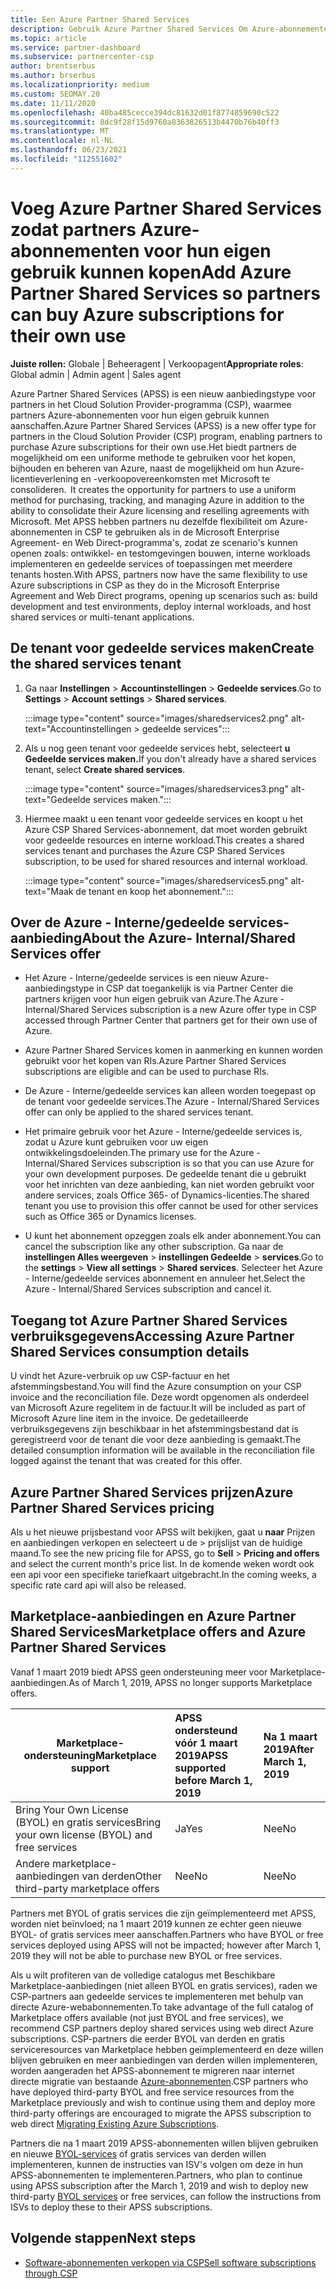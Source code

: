 ```yaml
---
title: Een Azure Partner Shared Services
description: Gebruik Azure Partner Shared Services Om Azure-abonnementen voor uw eigen gebruik te kopen en om een uniforme methode te hebben voor het kopen, bijhouden en beheren van Azure.
ms.topic: article
ms.service: partner-dashboard
ms.subservice: partnercenter-csp
author: brentserbus
ms.author: brserbus
ms.localizationpriority: medium
ms.custom: SEOMAY.20
ms.date: 11/11/2020
ms.openlocfilehash: 40ba485cecce394dc81632d01f8774859690c522
ms.sourcegitcommit: 8dc9f28f15d9760a8363826513b4470b76b40ff3
ms.translationtype: MT
ms.contentlocale: nl-NL
ms.lasthandoff: 06/23/2021
ms.locfileid: "112551602"
---
```

# <a name="add-azure-partner-shared-services-so-partners-can-buy-azure-subscriptions-for-their-own-use"></a><span data-ttu-id="2c979-103">Voeg Azure Partner Shared Services zodat partners Azure-abonnementen voor hun eigen gebruik kunnen kopen</span><span class="sxs-lookup"><span data-stu-id="2c979-103">Add Azure Partner Shared Services so partners can buy Azure subscriptions for their own use</span></span>

<span data-ttu-id="2c979-104">**Juiste rollen:** Globale | Beheeragent | Verkoopagent</span><span class="sxs-lookup"><span data-stu-id="2c979-104">**Appropriate roles**: Global admin | Admin agent | Sales agent</span></span>

<span data-ttu-id="2c979-105">Azure Partner Shared Services (APSS) is een nieuw aanbiedingstype voor partners in het Cloud Solution Provider-programma (CSP), waarmee partners Azure-abonnementen voor hun eigen gebruik kunnen aanschaffen.</span><span class="sxs-lookup"><span data-stu-id="2c979-105">Azure Partner Shared Services (APSS) is a new offer type for partners in the Cloud Solution Provider (CSP) program, enabling partners to purchase Azure subscriptions for their own use.</span></span><span data-ttu-id="2c979-106">Het biedt partners de mogelijkheid om een uniforme methode te gebruiken voor het kopen, bijhouden en beheren van Azure, naast de mogelijkheid om hun Azure-licentieverlening en -verkoopovereenkomsten met Microsoft te consolideren.</span><span class="sxs-lookup"><span data-stu-id="2c979-106">  It creates the opportunity for partners to use a uniform method for purchasing, tracking, and managing Azure in addition to the ability to consolidate their Azure licensing and reselling agreements with Microsoft.</span></span> <span data-ttu-id="2c979-107">Met APSS hebben partners nu dezelfde flexibiliteit om Azure-abonnementen in CSP te gebruiken als in de Microsoft Enterprise Agreement- en Web Direct-programma's, zodat ze scenario's kunnen openen zoals: ontwikkel- en testomgevingen bouwen, interne workloads implementeren en gedeelde services of toepassingen met meerdere tenants hosten.</span><span class="sxs-lookup"><span data-stu-id="2c979-107">With APSS, partners now have the same flexibility to use Azure subscriptions in CSP as they do in the Microsoft Enterprise Agreement and Web Direct programs, opening up scenarios such as:  build development and test environments, deploy internal workloads, and host shared services or multi-tenant applications.</span></span>  

## <a name="create-the-shared-services-tenant"></a><span data-ttu-id="2c979-108">De tenant voor gedeelde services maken</span><span class="sxs-lookup"><span data-stu-id="2c979-108">Create the shared services tenant</span></span>

1. <span data-ttu-id="2c979-109">Ga naar **Instellingen**  >  **Accountinstellingen**  >  **Gedeelde services**.</span><span class="sxs-lookup"><span data-stu-id="2c979-109">Go to **Settings** > **Account settings** > **Shared services**.</span></span>

   :::image type="content" source="images/sharedservices2.png" alt-text="Accountinstellingen > gedeelde services":::

2. <span data-ttu-id="2c979-111">Als u nog geen tenant voor gedeelde services hebt, selecteert **u Gedeelde services maken.**</span><span class="sxs-lookup"><span data-stu-id="2c979-111">If you don't already have a shared services tenant, select **Create shared services**.</span></span>

   :::image type="content" source="images/sharedservices3.png" alt-text="Gedeelde services maken.":::

3. <span data-ttu-id="2c979-113">Hiermee maakt u een tenant voor gedeelde services en koopt u het Azure CSP Shared Services-abonnement, dat moet worden gebruikt voor gedeelde resources en interne workload.</span><span class="sxs-lookup"><span data-stu-id="2c979-113">This creates a shared services tenant and purchases the Azure CSP Shared Services subscription, to be used for shared resources and internal workload.</span></span>

   :::image type="content" source="images/sharedservices5.png" alt-text="Maak de tenant en koop het abonnement.":::

## <a name="about-the-azure--internalshared-services-offer"></a><span data-ttu-id="2c979-115">Over de Azure - Interne/gedeelde services-aanbieding</span><span class="sxs-lookup"><span data-stu-id="2c979-115">About the Azure- Internal/Shared Services offer</span></span>

- <span data-ttu-id="2c979-116">Het Azure - Interne/gedeelde services is een nieuw Azure-aanbiedingstype in CSP dat toegankelijk is via Partner Center die partners krijgen voor hun eigen gebruik van Azure.</span><span class="sxs-lookup"><span data-stu-id="2c979-116">The Azure - Internal/Shared Services subscription is a new Azure offer type in CSP accessed through Partner Center that partners get for their own use of Azure.</span></span>

- <span data-ttu-id="2c979-117">Azure Partner Shared Services komen in aanmerking en kunnen worden gebruikt voor het kopen van RIs.</span><span class="sxs-lookup"><span data-stu-id="2c979-117">Azure Partner Shared Services subscriptions are eligible and can be used to purchase RIs.</span></span>

- <span data-ttu-id="2c979-118">De Azure - Interne/gedeelde services kan alleen worden toegepast op de tenant voor gedeelde services.</span><span class="sxs-lookup"><span data-stu-id="2c979-118">The Azure - Internal/Shared Services offer can only be applied to the shared services tenant.</span></span>

- <span data-ttu-id="2c979-119">Het primaire gebruik voor het Azure - Interne/gedeelde services is, zodat u Azure kunt gebruiken voor uw eigen ontwikkelingsdoeleinden.</span><span class="sxs-lookup"><span data-stu-id="2c979-119">The primary use for the Azure - Internal/Shared Services subscription is so that you can use Azure for your own development purposes.</span></span> <span data-ttu-id="2c979-120">De gedeelde tenant die u gebruikt voor het inrichten van deze aanbieding, kan niet worden gebruikt voor andere services, zoals Office 365- of Dynamics-licenties.</span><span class="sxs-lookup"><span data-stu-id="2c979-120">The shared tenant you use to provision this offer cannot be used for other services such as Office 365 or Dynamics licenses.</span></span>

- <span data-ttu-id="2c979-121">U kunt het abonnement opzeggen zoals elk ander abonnement.</span><span class="sxs-lookup"><span data-stu-id="2c979-121">You can cancel the subscription like any other subscription.</span></span> <span data-ttu-id="2c979-122">Ga naar de **instellingen Alles weergeven**  >  **instellingen Gedeelde**  >  **services**.</span><span class="sxs-lookup"><span data-stu-id="2c979-122">Go to the **settings** > **View all settings** > **Shared services**.</span></span> <span data-ttu-id="2c979-123">Selecteer het Azure - Interne/gedeelde services abonnement en annuleer het.</span><span class="sxs-lookup"><span data-stu-id="2c979-123">Select the Azure - Internal/Shared Services subscription and cancel it.</span></span>

## <a name="accessing-azure-partner-shared-services-consumption-details"></a><span data-ttu-id="2c979-124">Toegang tot Azure Partner Shared Services verbruiksgegevens</span><span class="sxs-lookup"><span data-stu-id="2c979-124">Accessing Azure Partner Shared Services consumption details</span></span>

<span data-ttu-id="2c979-125">U vindt het Azure-verbruik op uw CSP-factuur en het afstemmingsbestand.</span><span class="sxs-lookup"><span data-stu-id="2c979-125">You will find the Azure consumption on your CSP invoice and the reconciliation file.</span></span> <span data-ttu-id="2c979-126">Deze wordt opgenomen als onderdeel van Microsoft Azure regelitem in de factuur.</span><span class="sxs-lookup"><span data-stu-id="2c979-126">It will be included as part of Microsoft Azure line item in the invoice.</span></span> <span data-ttu-id="2c979-127">De gedetailleerde verbruiksgegevens zijn beschikbaar in het afstemmingsbestand dat is geregistreerd voor de tenant die voor deze aanbieding is gemaakt.</span><span class="sxs-lookup"><span data-stu-id="2c979-127">The detailed consumption information will be available in the reconciliation file logged against the tenant that was created for this offer.</span></span>

## <a name="azure-partner-shared-services-pricing"></a><span data-ttu-id="2c979-128">Azure Partner Shared Services prijzen</span><span class="sxs-lookup"><span data-stu-id="2c979-128">Azure Partner Shared Services pricing</span></span>

<span data-ttu-id="2c979-129">Als u het nieuwe prijsbestand voor APSS wilt bekijken, gaat u **naar** Prijzen en aanbiedingen verkopen en selecteert u de  >   prijslijst van de huidige maand.</span><span class="sxs-lookup"><span data-stu-id="2c979-129">To see the new pricing file for APSS, go to **Sell** > **Pricing and offers** and select the current month's price list.</span></span> <span data-ttu-id="2c979-130">In de komende weken wordt ook een api voor een specifieke tariefkaart uitgebracht.</span><span class="sxs-lookup"><span data-stu-id="2c979-130">In the coming weeks, a specific rate card api will also be released.</span></span>

## <a name="marketplace-offers-and-azure-partner-shared-services"></a><span data-ttu-id="2c979-131">Marketplace-aanbiedingen en Azure Partner Shared Services</span><span class="sxs-lookup"><span data-stu-id="2c979-131">Marketplace offers and Azure Partner Shared Services</span></span>

<span data-ttu-id="2c979-132">Vanaf 1 maart 2019 biedt APSS geen ondersteuning meer voor Marketplace-aanbiedingen.</span><span class="sxs-lookup"><span data-stu-id="2c979-132">As of March 1, 2019, APSS no longer supports Marketplace offers.</span></span>

|<span data-ttu-id="2c979-133">**Marketplace-ondersteuning**</span><span class="sxs-lookup"><span data-stu-id="2c979-133">**Marketplace support**</span></span>   |<span data-ttu-id="2c979-134">**APSS ondersteund vóór 1 maart 2019**</span><span class="sxs-lookup"><span data-stu-id="2c979-134">**APSS supported before March 1, 2019**</span></span>|<span data-ttu-id="2c979-135">**Na 1 maart 2019**</span><span class="sxs-lookup"><span data-stu-id="2c979-135">**After March 1, 2019**</span></span>|
|---------------------------|:----------------------------|:-------------------|
|<span data-ttu-id="2c979-136">Bring Your Own License (BYOL) en gratis services</span><span class="sxs-lookup"><span data-stu-id="2c979-136">Bring your own license (BYOL) and free services</span></span>   | <span data-ttu-id="2c979-137">Ja</span><span class="sxs-lookup"><span data-stu-id="2c979-137">Yes</span></span>   | <span data-ttu-id="2c979-138">Nee</span><span class="sxs-lookup"><span data-stu-id="2c979-138">No</span></span>|
|<span data-ttu-id="2c979-139">Andere marketplace-aanbiedingen van derden</span><span class="sxs-lookup"><span data-stu-id="2c979-139">Other third-party marketplace offers</span></span>   | <span data-ttu-id="2c979-140">Nee</span><span class="sxs-lookup"><span data-stu-id="2c979-140">No</span></span>   |<span data-ttu-id="2c979-141">Nee</span><span class="sxs-lookup"><span data-stu-id="2c979-141">No</span></span>|

<span data-ttu-id="2c979-142">Partners met BYOL of gratis services die zijn geïmplementeerd met APSS, worden niet beïnvloed; na 1 maart 2019 kunnen ze echter geen nieuwe BYOL- of gratis services meer aanschaffen.</span><span class="sxs-lookup"><span data-stu-id="2c979-142">Partners who have BYOL or free services deployed using APSS will not be impacted; however after March 1, 2019 they will not be able to purchase new BYOL or free services.</span></span>

<span data-ttu-id="2c979-143">Als u wilt profiteren van de volledige catalogus met Beschikbare Marketplace-aanbiedingen (niet alleen BYOL en gratis services), raden we CSP-partners aan gedeelde services te implementeren met behulp van directe Azure-webabonnementen.</span><span class="sxs-lookup"><span data-stu-id="2c979-143">To take advantage of the full catalog of Marketplace offers available (not just BYOL and free services), we recommend CSP partners deploy shared services using web direct Azure subscriptions.</span></span>  <span data-ttu-id="2c979-144">CSP-partners die eerder BYOL van derden en gratis serviceresources van Marketplace hebben geïmplementeerd en deze willen blijven gebruiken en meer aanbiedingen van derden willen implementeren, worden aangeraden het APSS-abonnement te migreren naar internet directe migratie van bestaande [Azure-abonnementen](/azure/cloud-solution-provider/migration/migration#migrating-existing-azure-subscriptions).</span><span class="sxs-lookup"><span data-stu-id="2c979-144">CSP partners who have deployed third-party BYOL and free service resources from the Marketplace previously and wish to continue using them and deploy more third-party offerings are encouraged to migrate the APSS subscription to web direct [Migrating Existing Azure Subscriptions](/azure/cloud-solution-provider/migration/migration#migrating-existing-azure-subscriptions).</span></span>

<span data-ttu-id="2c979-145">Partners die na 1 maart 2019 APSS-abonnementen willen blijven gebruiken en nieuwe [BYOL-services](https://azuremarketplace.microsoft.com/marketplace/apps?filters=byol) of gratis services van derden willen implementeren, kunnen de instructies van ISV's volgen om deze in hun APSS-abonnementen te implementeren.</span><span class="sxs-lookup"><span data-stu-id="2c979-145">Partners, who plan to continue using APSS subscription after the March 1, 2019 and wish to deploy new third-party [BYOL services](https://azuremarketplace.microsoft.com/marketplace/apps?filters=byol) or free services, can follow the instructions from ISVs to deploy these to their APSS subscriptions.</span></span>

## <a name="next-steps"></a><span data-ttu-id="2c979-146">Volgende stappen</span><span class="sxs-lookup"><span data-stu-id="2c979-146">Next steps</span></span>

- [<span data-ttu-id="2c979-147">Software-abonnementen verkopen via CSP</span><span class="sxs-lookup"><span data-stu-id="2c979-147">Sell software subscriptions through CSP</span></span>](csp-software-subscriptions.md)